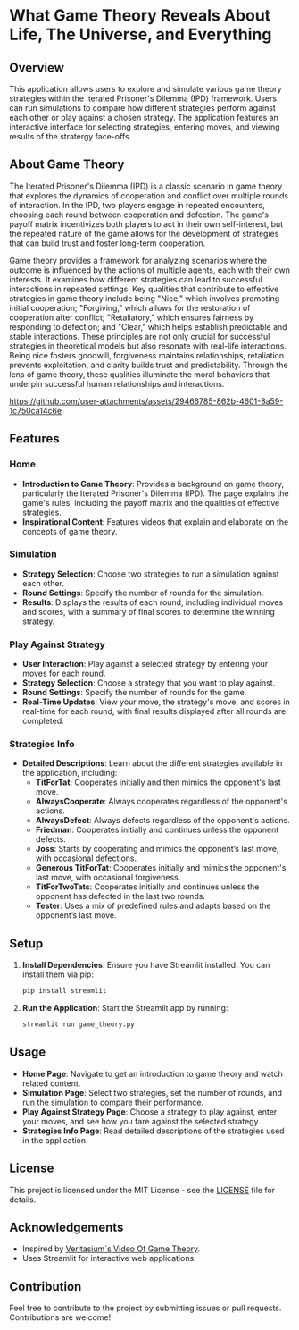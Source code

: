 # What Game Theory Reveals About Life, The Universe, and Everything

## Overview

This application allows users to explore and simulate various game theory strategies within the Iterated Prisoner's Dilemma (IPD) framework. Users can run simulations to compare how different strategies perform against each other or play against a chosen strategy. The application features an interactive interface for selecting strategies, entering moves, and viewing results of the stratergy face-offs.

## About Game Theory

The Iterated Prisoner's Dilemma (IPD) is a classic scenario in game theory that explores the dynamics of cooperation and conflict over multiple rounds of interaction. In the IPD, two players engage in repeated encounters, choosing each round between cooperation and defection. The game's payoff matrix incentivizes both players to act in their own self-interest, but the repeated nature of the game allows for the development of strategies that can build trust and foster long-term cooperation.

Game theory provides a framework for analyzing scenarios where the outcome is influenced by the actions of multiple agents, each with their own interests. It examines how different strategies can lead to successful interactions in repeated settings. Key qualities that contribute to effective strategies in game theory include being "Nice," which involves promoting initial cooperation; "Forgiving," which allows for the restoration of cooperation after conflict; "Retaliatory," which ensures fairness by responding to defection; and "Clear," which helps establish predictable and stable interactions. These principles are not only crucial for successful strategies in theoretical models but also resonate with real-life interactions. Being nice fosters goodwill, forgiveness maintains relationships, retaliation prevents exploitation, and clarity builds trust and predictability. Through the lens of game theory, these qualities illuminate the moral behaviors that underpin successful human relationships and interactions.




https://github.com/user-attachments/assets/29466785-862b-4601-8a59-1c750ca14c6e




## Features

### Home
- **Introduction to Game Theory**: Provides a background on game theory, particularly the Iterated Prisoner's Dilemma (IPD). The page explains the game's rules, including the payoff matrix and the qualities of effective strategies.
- **Inspirational Content**: Features videos that explain and elaborate on the concepts of game theory.

### Simulation
- **Strategy Selection**: Choose two strategies to run a simulation against each other.
- **Round Settings**: Specify the number of rounds for the simulation.
- **Results**: Displays the results of each round, including individual moves and scores, with a summary of final scores to determine the winning strategy.

### Play Against Strategy
- **User Interaction**: Play against a selected strategy by entering your moves for each round.
- **Strategy Selection**: Choose a strategy that you want to play against.
- **Round Settings**: Specify the number of rounds for the game.
- **Real-Time Updates**: View your move, the strategy's move, and scores in real-time for each round, with final results displayed after all rounds are completed.

### Strategies Info
- **Detailed Descriptions**: Learn about the different strategies available in the application, including:
  - **TitForTat**: Cooperates initially and then mimics the opponent's last move.
  - **AlwaysCooperate**: Always cooperates regardless of the opponent's actions.
  - **AlwaysDefect**: Always defects regardless of the opponent's actions.
  - **Friedman**: Cooperates initially and continues unless the opponent defects.
  - **Joss**: Starts by cooperating and mimics the opponent’s last move, with occasional defections.
  - **Generous TitForTat**: Cooperates initially and mimics the opponent's last move, with occasional forgiveness.
  - **TitForTwoTats**: Cooperates initially and continues unless the opponent has defected in the last two rounds.
  - **Tester**: Uses a mix of predefined rules and adapts based on the opponent’s last move.

## Setup

1. **Install Dependencies**: Ensure you have Streamlit installed. You can install them via pip:
    ```bash
    pip install streamlit 
    ```
2. **Run the Application**: Start the Streamlit app by running:
    ```bash
    streamlit run game_theory.py
    ```

## Usage

- **Home Page**: Navigate to get an introduction to game theory and watch related content.
- **Simulation Page**: Select two strategies, set the number of rounds, and run the simulation to compare their performance.
- **Play Against Strategy Page**: Choose a strategy to play against, enter your moves, and see how you fare against the selected strategy.
- **Strategies Info Page**: Read detailed descriptions of the strategies used in the application.

## License

This project is licensed under the MIT License - see the [LICENSE](LICENSE) file for details.

## Acknowledgements

- Inspired by [Veritasium`s Video Of Game Theory](https://youtu.be/mScpHTIi-kM?si=ZoihaPKaeyHJABXY).
- Uses Streamlit for interactive web applications.

## Contribution

Feel free to contribute to the project by submitting issues or pull requests. Contributions are welcome!
